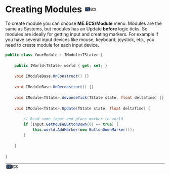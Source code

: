 # Creating Modules [![](Logo-Tiny.png)](/../../#glossary)
To create module you can choose **ME.ECS/Module** menu.
Modules are the same as Systems, but modules has an Update **before** logic ticks. So modules are ideally for getting input and creating markers.
For example if you have several input devices like mouse, keyboard, joystick, etc., you need to create module for each input device.
```csharp
public class YourModule : IModule<TState> {
    
    public IWorld<TState> world { get; set; }
    
    void IModuleBase.OnConstruct() {}
    
    void IModuleBase.OnDeconstruct() {}
    
    void IModule<TState>.AdvanceTick(TState state, float deltaTime) {}
    
    void IModule<TState>.Update(TState state, float deltaTime) {
        
        // Read some input and place marker to world
        if (Input.GetMouseButtonDown(0) == true) {
            this.world.AddMarker(new ButtonDownMarker());
        }
        
    }
    
}
```

[![](Footer.png)](/../../#glossary)
